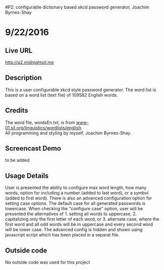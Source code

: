 #P2: configurable dictionary based xkcd password generator, Joachim Byrnes-Shay
# 9/22/2016

## Live URL
<http://p2.midnightoil.me>

## Description
This is a user configurable xkcd style password generator.
The word list is based on a word list (text file) of 109582 English words.

## Credits
The word file, wordsEn.txt, is from www-01.sil.org/linguistics/wordlists/english.  
All programming and styling by myself, Joachim Byrnes-Shay.

## Screencast Demo
to be added

## Usage Details 
User is presented the ability to configure max word length, how many words, option for 
including a number (added to last word), or a symbol (added to first word).  There is
also an advanced configuration option for setting case options.  The default case for
all generated passwords is lowercase.  When checking the "configure case" option, 
user will be presented the alternatives of 1.  setting all words to uppercase, 2. capitalizing
only the first letter of each word, or 3. alternate case, where the first word and all 
odd words will be in uppercase and every second word will be lower case.  The advanced 
config is hidden and shown using javascript script which has been placed in a separat file.

## Outside code
No outside code was used for this project
